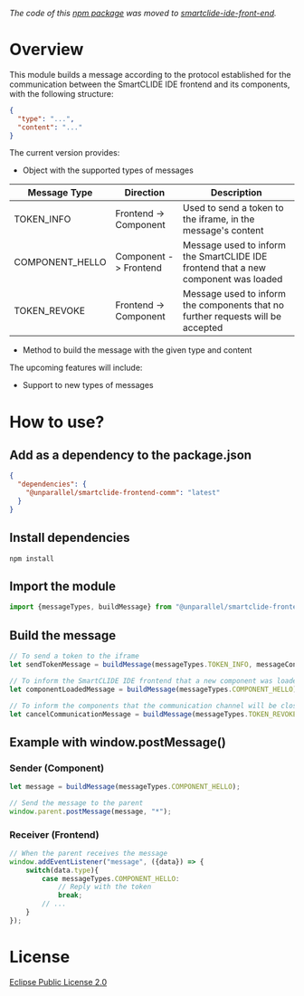 _The code of this [npm package](https://www.npmjs.com/package/@unparallel/smartclide-frontend-comm) was moved to [smartclide-ide-front-end](https://github.com/eclipse-opensmartclide/smartclide-ide-front-end)._

# Overview

This module builds a message according to the protocol established for the communication between the SmartCLIDE IDE
frontend and its components, with the following structure:

```json
{
  "type": "...",
  "content": "..."
}
```

The current version provides:

- Object with the supported types of messages 

| Message Type | Direction | Description |
|--------------|-------------------------|-------------|
| TOKEN_INFO | Frontend -> Component | Used to send a token to the iframe, in the message's content |
| COMPONENT_HELLO | Component -> Frontend | Message used to inform the SmartCLIDE IDE frontend that a new component was loaded |
| TOKEN_REVOKE | Frontend -> Component| Message used to inform the components that no further requests will be accepted |

- Method to build the message with the given type and content

The upcoming features will include:

- Support to new types of messages

# How to use?

## Add as a dependency to the package.json

```json
{
  "dependencies": {
    "@unparallel/smartclide-frontend-comm": "latest"
  }
}
```

## Install dependencies

```shell
npm install
```

## Import the module

```javascript
import {messageTypes, buildMessage} from "@unparallel/smartclide-frontend-comm";
```

## Build the message

```javascript
// To send a token to the iframe
let sendTokenMessage = buildMessage(messageTypes.TOKEN_INFO, messageContent);

// To inform the SmartCLIDE IDE frontend that a new component was loaded
let componentLoadedMessage = buildMessage(messageTypes.COMPONENT_HELLO);

// To inform the components that the communication channel will be closed
let cancelCommunicationMessage = buildMessage(messageTypes.TOKEN_REVOKE);
```

## Example with window.postMessage()

### Sender (Component)
```javascript
let message = buildMessage(messageTypes.COMPONENT_HELLO);

// Send the message to the parent
window.parent.postMessage(message, "*");
```

### Receiver (Frontend)
```javascript
// When the parent receives the message
window.addEventListener("message", ({data}) => {
    switch(data.type){
        case messageTypes.COMPONENT_HELLO:
            // Reply with the token
            break;
        // ...
    }
});
```

# License
[Eclipse Public License 2.0](https://choosealicense.com/licenses/epl-2.0/)
